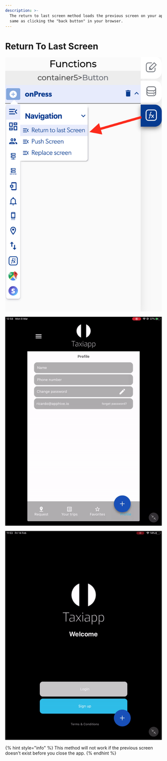 ```yaml
---
description: >-
  The return to last screen method loads the previous screen on your app, is the
  same as clicking the "back button" in your browser.
---
```


# Return To Last Screen

![](../../../.gitbook/assets/captura-de-pantalla-2020-02-10-a-la-s-10.12.20.png)

![](../../../.gitbook/assets/ezgif.com-video-to-gif-9.gif)

![](../../../.gitbook/assets/ezgif.com-video-to-gif%20%286%29.gif)

{% hint style="info" %}
This method will not work if the previous screen doesn't exist before you close the app.
{% endhint %}



